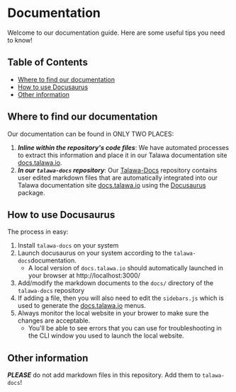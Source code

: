 # Documentation

Welcome to our documentation guide. Here are some useful tips you need to know!

## Table of Contents

<!-- toc -->

- [Where to find our documentation](#where-to-find-our-documentation)
- [How to use Docusaurus](#how-to-use-docusaurus)
- [Other information](#other-information)

<!-- tocstop -->

## Where to find our documentation

Our documentation can be found in ONLY TWO PLACES:

1. **_Inline within the repository's code files_**: We have automated processes to extract this information and place it in our Talawa documentation site [docs.talawa.io](https://docs.talawa.io/).
1. **_In our `talawa-docs` repository_**: Our [Talawa-Docs](https://github.com/PalisadoesFoundation/talawa-docs) repository contains user edited markdown files that are automatically integrated into our Talawa documentation site [docs.talawa.io](https://docs.talawa.io/) using the [Docusaurus](https://docusaurus.io/) package.

## How to use Docusaurus

The process in easy:

1. Install `talawa-docs` on your system
1. Launch docusaurus on your system according to the `talawa-docs`documentation.
   - A local version of `docs.talawa.io` should automatically launched in your browser at http://localhost:3000/
1. Add/modify the markdown documents to the `docs/` directory of the `talawa-docs` repository
1. If adding a file, then you will also need to edit the `sidebars.js` which is used to generate the [docs.talawa.io](https://docs.talawa.io/) menus.
1. Always monitor the local website in your brower to make sure the changes are acceptable.
   - You'll be able to see errors that you can use for troubleshooting in the CLI window you used to launch the local website.

## Other information

**_PLEASE_** do not add markdown files in this repository. Add them to `talawa-docs`!
